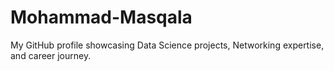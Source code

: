 # Mohammad-Masqala
My GitHub profile showcasing Data Science projects, Networking expertise, and career journey.
